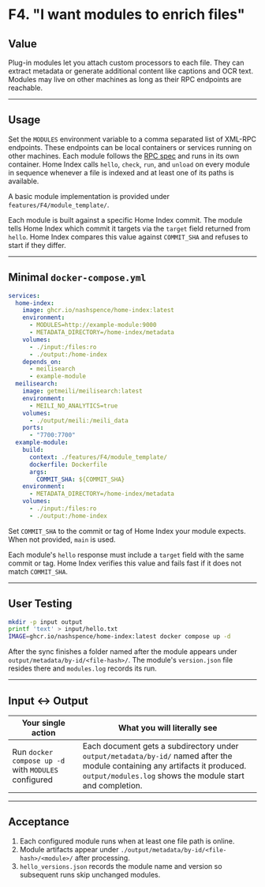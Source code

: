 # F4. "I want modules to enrich files"

## Value

Plug-in modules let you attach custom processors to each file. They can extract metadata or generate additional content like captions and OCR text. Modules may live on other machines as long as their RPC endpoints are reachable.

---

## Usage

Set the `MODULES` environment variable to a comma separated list of XML-RPC endpoints. These endpoints can be local containers or services running on other machines. Each module follows the [RPC spec](docs/rpc_module_spec.md) and runs in its own container. Home Index calls `hello`, `check`, `run`, and `unload` on every module in sequence whenever a file is indexed and at least one of its paths is available.

A basic module implementation is provided under `features/F4/module_template/`.

Each module is built against a specific Home Index commit. The module tells
Home Index which commit it targets via the ``target`` field returned from
``hello``. Home Index compares this value against ``COMMIT_SHA`` and refuses
to start if they differ.

---

## Minimal `docker-compose.yml`

```yaml
services:
  home-index:
    image: ghcr.io/nashspence/home-index:latest
    environment:
      - MODULES=http://example-module:9000
      - METADATA_DIRECTORY=/home-index/metadata
    volumes:
      - ./input:/files:ro
      - ./output:/home-index
    depends_on:
      - meilisearch
      - example-module
  meilisearch:
    image: getmeili/meilisearch:latest
    environment:
      - MEILI_NO_ANALYTICS=true
    volumes:
      - ./output/meili:/meili_data
    ports:
      - "7700:7700"
  example-module:
    build:
      context: ./features/F4/module_template/
      dockerfile: Dockerfile
      args:
        COMMIT_SHA: ${COMMIT_SHA}
    environment:
      - METADATA_DIRECTORY=/home-index/metadata
    volumes:
      - ./input:/files:ro
      - ./output:/home-index
```
Set ``COMMIT_SHA`` to the commit or tag of Home Index your module
expects. When not provided, ``main`` is used.

Each module's ``hello`` response must include a ``target`` field with the same
commit or tag. Home Index verifies this value and fails fast if it does not
match ``COMMIT_SHA``.

---

## User Testing

```bash
mkdir -p input output
printf 'text' > input/hello.txt
IMAGE=ghcr.io/nashspence/home-index:latest docker compose up -d
```

After the sync finishes a folder named after the module appears under `output/metadata/by-id/<file-hash>/`. The module's `version.json` file resides there and `modules.log` records its run.

---

## Input ↔ Output

| **Your single action** | **What you will literally see** |
| --- | --- |
| Run `docker compose up -d` with `MODULES` configured | Each document gets a subdirectory under `output/metadata/by-id/` named after the module containing any artifacts it produced. `output/modules.log` shows the module start and completion. |

---

## Acceptance

1. Each configured module runs when at least one file path is online.
2. Module artifacts appear under `./output/metadata/by-id/<file-hash>/<module>/` after processing.
3. `hello_versions.json` records the module name and version so subsequent runs skip unchanged modules.

